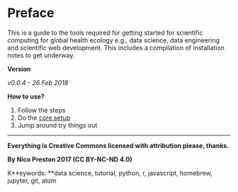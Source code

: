 # Preface

This is a guide to the tools required for getting started for scientific computing for global health ecology e.g., data science, data engineering and scientific web development. This includes a compilation of installation notes to get underway.

**Version**

_v0.0.4 - 26 Feb 2018_

**How to use?**

1. Follow the steps
2. Do the [core setup](#)
3. Jump around try things out

---

**Everything is Creative Commons licensed with attribution please, thanks.**

**By Nico Preston 2017 \(CC BY-NC-ND 4.0\)**

K**eywords: **data science, tutorial, python, r, javascript, homebrew, jupyter, git, atom

